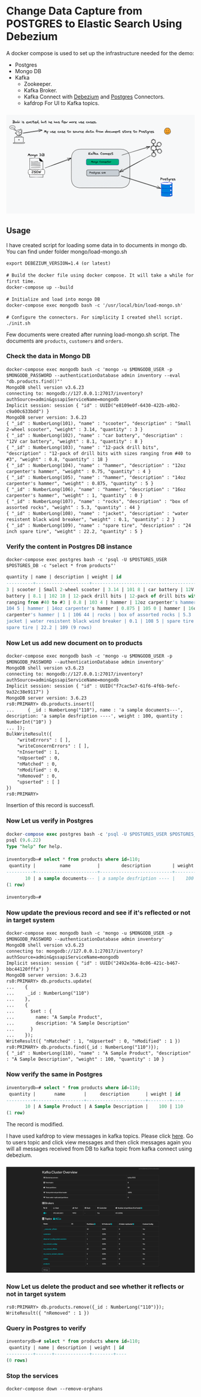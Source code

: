 # Change Data Capture from POSTGRES to Elastic Search Using Debezium

A docker compose is used to set up the infrastructure needed for the demo:

- Postgres
- Mongo DB
- Kafka
  - Zookeeper.
  - Kafka Broker.
  - Kafka Connect with [Debezium](https://debezium.io/) and [Postgres](https://github.com/confluentinc/kafka-connect-elasticsearch) Connectors.
  - kafdrop For UI to Kafka topics.

### ![Solution Overview](images/1.png)

## Usage

I have created script for loading some data in to documents in mongo db. You can find under folder mongo/load-mongo.sh

```shell
export DEBEZIUM_VERSION=1.4 (or latest)

# Build the docker file using docker compose. It will take a while for first time.
docker-compose up --build

# Initialize and load into mongo DB
docker-compose exec mongodb bash -c '/usr/local/bin/load-mongo.sh'

# Configure the connectors. For simplicity I created shell script.
./init.sh
```

Few documents were created after running load-mongo.sh script. The documents are `products`, `customers` and `orders`.

### Check the data in Mongo DB

```shell
docker-compose exec mongodb bash -c 'mongo -u $MONGODB_USER -p $MONGODB_PASSWORD --authenticationDatabase admin inventory --eval "db.products.find()"'
MongoDB shell version v3.6.23
connecting to: mongodb://127.0.0.1:27017/inventory?authSource=admin&gssapiServiceName=mongodb
Implicit session: session { "id" : UUID("e8109e0f-6430-422b-a9b2-c9a00c633bdd") }
MongoDB server version: 3.6.23
{ "_id" : NumberLong(101), "name" : "scooter", "description" : "Small 2-wheel scooter", "weight" : 3.14, "quantity" : 3 }
{ "_id" : NumberLong(102), "name" : "car battery", "description" : "12V car battery", "weight" : 8.1, "quantity" : 8 }
{ "_id" : NumberLong(103), "name" : "12-pack drill bits", "description" : "12-pack of drill bits with sizes ranging from #40 to #3", "weight" : 0.8, "quantity" : 18 }
{ "_id" : NumberLong(104), "name" : "hammer", "description" : "12oz carpenter's hammer", "weight" : 0.75, "quantity" : 4 }
{ "_id" : NumberLong(105), "name" : "hammer", "description" : "14oz carpenter's hammer", "weight" : 0.875, "quantity" : 5 }
{ "_id" : NumberLong(106), "name" : "hammer", "description" : "16oz carpenter's hammer", "weight" : 1, "quantity" : 0 }
{ "_id" : NumberLong(107), "name" : "rocks", "description" : "box of assorted rocks", "weight" : 5.3, "quantity" : 44 }
{ "_id" : NumberLong(108), "name" : "jacket", "description" : "water resistent black wind breaker", "weight" : 0.1, "quantity" : 2 }
{ "_id" : NumberLong(109), "name" : "spare tire", "description" : "24 inch spare tire", "weight" : 22.2, "quantity" : 5 }
```

### Verify the content in Postgres DB instance

```shell
docker-compose exec postgres bash -c 'psql -U $POSTGRES_USER $POSTGRES_DB -c "select * from products"'
```

```sql
quantity | name | description | weight | id
----------+--------------------+---------------------------------------------------------+--------+-----
3 | scooter | Small 2-wheel scooter | 3.14 | 101 8 | car battery | 12V car
battery | 8.1 | 102 18 | 12-pack drill bits | 12-pack of drill bits with sizes
ranging from #40 to #3 | 0.8 | 103 4 | hammer | 12oz carpenter's hammer | 0.75 |
104 5 | hammer | 14oz carpenter's hammer | 0.875 | 105 0 | hammer | 16oz
carpenter's hammer | 1 | 106 44 | rocks | box of assorted rocks | 5.3 | 107 2 |
jacket | water resistent black wind breaker | 0.1 | 108 5 | spare tire | 24 inch
spare tire | 22.2 | 109 (9 rows)
```

### Now Let us add new document on to products

```shell
docker-compose exec mongodb bash -c 'mongo -u $MONGODB_USER -p $MONGODB_PASSWORD --authenticationDatabase admin inventory'
MongoDB shell version v3.6.23
connecting to: mongodb://127.0.0.1:27017/inventory?authSource=admin&gssapiServiceName=mongodb
Implicit session: session { "id" : UUID("f7cac5e7-61f6-4f6b-9efc-9a32c38e9117") }
MongoDB server version: 3.6.23
rs0:PRIMARY> db.products.insert([
...     { _id : NumberLong("110"), name : 'a sample documents---', description: 'a sample desfription ----', weight : 100, quantity : NumberInt("10") }
... ]);
BulkWriteResult({
	"writeErrors" : [ ],
	"writeConcernErrors" : [ ],
	"nInserted" : 1,
	"nUpserted" : 0,
	"nMatched" : 0,
	"nModified" : 0,
	"nRemoved" : 0,
	"upserted" : [ ]
})
rs0:PRIMARY>
```

Insertion of this record is successfl.

### Now Let us verify in Postgres

```sql
docker-compose exec postgres bash -c 'psql -U $POSTGRES_USER $POSTGRES_DB'
psql (9.6.22)
Type "help" for help.

inventorydb=# select * from products where id=110;
 quantity |         name          |        description        | weight | id
----------+-----------------------+---------------------------+--------+-----
       10 | a sample documents--- | a sample desfription ---- |    100 | 110
(1 row)

inventorydb=#
```

### Now update the previous record and see if it's reflected or not in target system

```shell
docker-compose exec mongodb bash -c 'mongo -u $MONGODB_USER -p $MONGODB_PASSWORD --authenticationDatabase admin inventory'
MongoDB shell version v3.6.23
connecting to: mongodb://127.0.0.1:27017/inventory?authSource=admin&gssapiServiceName=mongodb
Implicit session: session { "id" : UUID("2492e36a-8c06-421c-b467-bbc44120fffa") }
MongoDB server version: 3.6.23
rs0:PRIMARY> db.products.update(
...    {
...     _id : NumberLong("110")
...    },
...    {
...      $set : {
...        name: "A Sample Product",
...        description: "A Sample Description"
...      }
...    });
WriteResult({ "nMatched" : 1, "nUpserted" : 0, "nModified" : 1 })
rs0:PRIMARY> db.products.find({_id : NumberLong("110")});
{ "_id" : NumberLong(110), "name" : "A Sample Product", "description" : "A Sample Description", "weight" : 100, "quantity" : 10 }
```

### Now verify the same in Postgres

```sql
inventorydb=# select * from products where id=110;
 quantity |       name       |     description      | weight | id
----------+------------------+----------------------+--------+-----
       10 | A Sample Product | A Sample Description |    100 | 110
(1 row)
```

The record is modified.

I have used kafdrop to view messages in kafka topics. Please click [here](http://localhost:9100/). Go to users topic and click view messages and then click messages again you will all messages received from DB to kafka topic from kafka connect using debezium.

### ![View Message](images/2.png)

### Now Let us delete the product and see whether it reflects or not in target system

```shell
rs0:PRIMARY> db.products.remove({_id : NumberLong("110")});
WriteResult({ "nRemoved" : 1 })
```

### Query in Postgres to verify

```sql
inventorydb=# select * from products where id=110;
 quantity | name | description | weight | id
----------+------+-------------+--------+----
(0 rows)
```

### Stop the services

```shell
docker-compose down --remove-orphans
```
